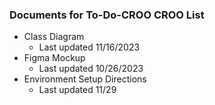 ### Documents for To-Do-CROO CROO List
- Class Diagram
    - Last updated 11/16/2023
- Figma Mockup
    - Last updated 10/26/2023
- Environment Setup Directions
    - Last updated 11/29 
